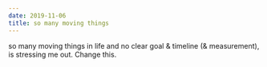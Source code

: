 ```yaml
---
date: 2019-11-06
title: so many moving things
---
```

so many moving things in life and no clear goal & timeline (& measurement), is stressing me out. Change this.
